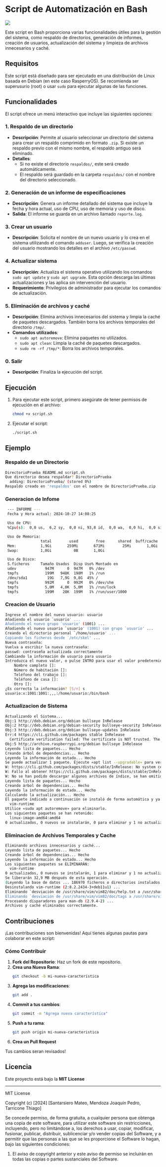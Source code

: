 # Script de Automatización en Bash
<p align="left">
  <a href="">
    <img src="https://skillicons.dev/icons?i=bash" />
  </a>
</p>

Este script en Bash proporciona varias funcionalidades útiles para la gestión del sistema, como respaldo de directorios, generación de informes, creación de usuarios, actualización del sistema y limpieza de archivos innecesarios y caché.

## Requisitos

Este script está diseñado para ser ejecutado en una distribución de Linux basada en Debian (en este caso RasperryOS). Se recomienda ser superusurio (root) o usar `sudo` para ejecutar algunas de las funciones.

## Funcionalidades

El script ofrece un menú interactivo que incluye las siguientes opciones:

### 1. **Respaldo de un directorio**
   - **Descripción**: Permite al usuario seleccionar un directorio del sistema para crear un respaldo comprimido en formato `.zip`. Si existe un respaldo previo con el mismo nombre, el respaldo antiguo será eliminado.
   - **Detalles**:
     - Si no existe el directorio `respaldos/`, este será creado automáticamente.
     - El respaldo será guardado en la carpeta `respaldos/` con el nombre del directorio seleccionado.
### 2. **Generación de un informe de especificaciones**
   - **Descripción**: Genera un informe detallado del sistema que incluye la fecha y hora actual, uso de CPU, uso de memoria y uso de disco.
   - **Salida**: El informe se guarda en un archivo llamado `reporte.log`.

### 3. **Crear un usuario**
   - **Descripción**: Solicita el nombre de un nuevo usuario y lo crea en el sistema utilizando el comando `adduser`. Luego, se verifica la creación del usuario mostrando los detalles en el archivo `/etc/passwd`.

### 4. **Actualizar sistema**
   - **Descripción**: Actualiza el sistema operativo utilizando los comandos `sudo apt update` y `sudo apt upgrade`. Esta opción descarga las últimas actualizaciones y las aplica sin intervención del usuario.
   - **Requerimiento**: Privilegios de administrador para ejecutar los comandos de actualización.

### 5. **Eliminación de archivos y caché**
   - **Descripción**: Elimina archivos innecesarios del sistema y limpia la caché de paquetes descargados. También borra los archivos temporales del directorio `/tmp/`.
   - **Comandos utilizados**:
     - `sudo apt autoremove`: Elimina paquetes no utilizados.
     - `sudo apt clean`: Limpia la caché de paquetes descargados.
     - `sudo rm -rf /tmp/*`: Borra los archivos temporales.

### 0. **Salir**
   - **Descripción**: Finaliza la ejecución del script.

## Ejecución

1. Para ejecutar este script, primero asegúrate de tener permisos de ejecución en el archivo:
   ```bash
   chmod +x script.sh
2. Ejecutar el script:
   ```bash
   ./script.sh

## Ejemplo

### Respaldo de un Directorio

```bash
DirectorioPrueba README.md script.sh
Que directorio desea respaldar? DirectorioPrueba
  adding: DirectorioPrueba/ (stored 0%)
Respaldo creado en 'respaldos' con el nombre de DirectorioPrueba.zip
```

### Generacion de Infome
```bash
 --- INFORME --- 
 Fecha y Hora actual: 2024-10-27 14:08:25

 Uso de CPU:
 %Cpu(s):  0,0 us,  6,2 sy,  0,0 ni, 93,8 id,  0,0 wa,  0,0 hi,  0,0 si,  0,0 st

 Uso de Memoria:
                total        used        free      shared  buff/cache   available
 Mem:           1,9Gi       259Mi       671Mi        25Mi       1,0Gi       1,5Gi
 Swap:          1,0Gi          0B       1,0Gi

 Uso de Disco:
 S.ficheros     Tamaño Usados  Disp Uso% Montado en
 udev             947M      0  947M   0% /dev
 tmpfs            199M   948K  198M   1% /run
 /dev/sda1         19G   7,9G  9,8G  45% /
 tmpfs            992M      0  992M   0% /dev/shm
 tmpfs            5,0M   4,0K  5,0M   1% /run/lock
 tmpfs            199M    28K  199M   1% /run/user/1000
```

### Creacion de Usuario
```bash
Ingrese el nombre del nuevo usuario: usuario
Añadiendo el usuario `usuario' ...
Añadiendo el nuevo grupo `usuario' (1001) ...
Añadiendo el nuevo usuario `usuario' (1001) con grupo `usuario' ...
Creando el directorio personal `/home/usuario' ...
Copiando los ficheros desde `/etc/skel' ...
Nueva contraseña: 
Vuelva a escribir la nueva contraseña: 
passwd: contraseña actualizada correctamente
Cambiando la información de usuario para usuario
Introduzca el nuevo valor, o pulse INTRO para usar el valor predeterminado
	Nombre completo []: 	
	Número de habitación []: 
	Teléfono del trabajo []: 
	Teléfono de casa []: 
	Otro []: 
¿Es correcta la información? [S/n] s
usuario:x:1001:1001:,,,:/home/usuario:/bin/bash
```

### Actualizacion de Sistema

```bash
Actualizando el Sistema...
Obj:1 http://deb.debian.org/debian bullseye InRelease
Obj:2 http://deb.debian.org/debian-security bullseye-security InRelease
Obj:3 http://deb.debian.org/debian bullseye-updates InRelease      
Err:4 https://cli.github.com/packages stable InRelease             
  Certificate verification failed: The certificate is NOT trusted. The certificate issuer is unknown.  Could not handshake: Error in the certificate verification. [IP: 185.199.110.153 443]
Obj:5 http://archive.raspberrypi.org/debian bullseye InRelease
Leyendo lista de paquetes... Hecho
Creando árbol de dependencias... Hecho
Leyendo la información de estado... Hecho
Se puede actualizar 1 paquete. Ejecute «apt list --upgradable» para verlo.
W: https://cli.github.com/packages/dists/stable/InRelease: No system certificates available. Try installing ca-certificates.
W: Fallo al obtener https://cli.github.com/packages/dists/stable/InRelease  Certificate verification failed: The certificate is NOT trusted. The certificate issuer is unknown.  Could not handshake: Error in the certificate verification. [IP: 185.199.110.153 443]
W: No se han podido descargar algunos archivos de índice, se han omitido, o se han utilizado unos antiguos en su lugar.
Leyendo lista de paquetes... Hecho
Creando árbol de dependencias... Hecho
Leyendo la información de estado... Hecho
Calculando la actualización... Hecho
El paquete indicado a continuación se instaló de forma automática y ya no es necesario.
  vim-runtime
Utilice «sudo apt autoremove» para eliminarlo.
Los siguientes paquetes se han retenido:
  linux-image-amd64:amd64
0 actualizados, 0 nuevos se instalarán, 0 para eliminar y 1 no actualizados.

```

### Eliminacion de Archivos Temporales y Cache

```bash
Eliminando archivos innecesarios y caché...
Leyendo lista de paquetes... Hecho
Creando árbol de dependencias... Hecho
Leyendo la información de estado... Hecho
Los siguientes paquetes se ELIMINARÁN:
  vim-runtime
0 actualizados, 0 nuevos se instalarán, 1 para eliminar y 1 no actualizados.
Se liberarán 32,9 MB después de esta operación.
(Leyendo la base de datos ... 186970 ficheros o directorios instalados actualmente.)
Desinstalando vim-runtime (2:8.2.2434-3+deb11u1) ...
Eliminando `desviación de /usr/share/vim/vim82/doc/help.txt a /usr/share/vim/vim82/doc/help.txt.vim-tiny por vim-runtime'
Eliminando `desviación de /usr/share/vim/vim82/doc/tags a /usr/share/vim/vim82/doc/tags.vim-tiny por vim-runtime'
Procesando disparadores para man-db (2.9.4-2) ...
Archivos y caché eliminados correctamente.
```

## Contribuciones

¡Las contribuciones son bienvenidas! Aquí tienes algunas pautas para colaborar en este script:

### Cómo Contribuir

1. **Fork del Repositorio**: Haz un fork de este repositorio.
2. **Crea una Nueva Rama**:
   ```bash
   git checkout -b mi-nueva-caracteristica
3. **Agrega las modificaciones**:
   ```bash
   git add .
5. **Commit a tus cambios**:
   ```bash
   git commit -m "Agrega nueva característica"
6. **Push a tu rama**:
   ```bash
   git push origin mi-nueva-caracteristica
7. **Crea un Pull Request**

Tus cambios seran revisados!

## Licencia

Este proyecto está bajo la **MIT License**

---

MIT License

Copyright (c) [2024] [Santarsiero Mateo, Mendoza Joaquín Pedro, Tarricone Thiago]

Se concede permiso, de forma gratuita, a cualquier persona que obtenga una copia
de este software,
para utilizar este software sin restricciones, incluyendo, pero no limitándose a,
los derechos a usar, copiar, modificar, fusionar, publicar, distribuir, sublicenciar
y/o vender copias del Software, y a permitir que las personas a las que se les
proporcione el Software lo hagan, bajo las siguientes condiciones:

1. El aviso de copyright anterior y este aviso de permiso se incluirán en todas
   las copias o partes sustanciales del Software.
